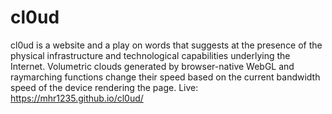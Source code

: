 # cl0ud
cl0ud is a website and a play on words that suggests at the presence of the physical infrastructure and technological capabilities underlying the Internet. Volumetric clouds generated by browser-native WebGL and raymarching functions change their speed based on the current bandwidth speed of the device rendering the page. Live: https://mhr1235.github.io/cl0ud/
